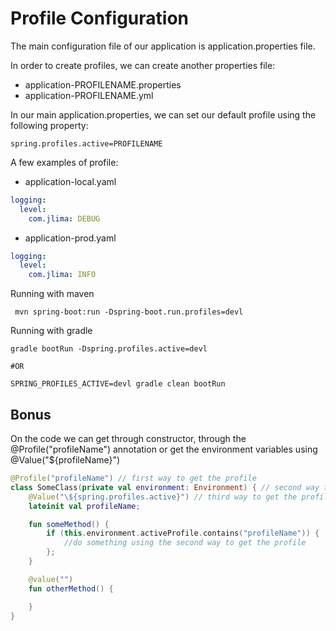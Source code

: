 # Profile Configuration

The main configuration file of our application is application.properties file.

In order to create profiles, we can create another properties file:
- application-PROFILENAME.properties 
- application-PROFILENAME.yml 

In our main application.properties, we can set our default profile using the following property:
```properties
spring.profiles.active=PROFILENAME
```

A few examples of profile:
- application-local.yaml
```yaml
logging:
  level:
    com.jlima: DEBUG
```

- application-prod.yaml
```yaml
logging:
  level:
    com.jlima: INFO
```

Running with maven
```shell
 mvn spring-boot:run -Dspring-boot.run.profiles=devl
```

Running with gradle

```shell
gradle bootRun -Dspring.profiles.active=devl

#OR

SPRING_PROFILES_ACTIVE=devl gradle clean bootRun
```

## Bonus
On the code we can get through constructor, through the @Profile("profileName") annotation or get the environment
variables using @Value("\${profileName}")

```kotlin
@Profile("profileName") // first way to get the profile
class SomeClass(private val environment: Environment) { // second way to get the profile
    @Value("\${spring.profiles.active}") // third way to get the profile
    lateinit val profileName;

    fun someMethod() {
        if (this.environment.activeProfile.contains("profileName")) {
            //do something using the second way to get the profile
        };
    }

    @value("")
    fun otherMethod() {

    }
}
```